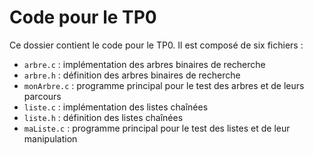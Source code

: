 # Code pour le TP0
Ce dossier contient le code pour le TP0. Il est composé de six fichiers :
* `arbre.c` : implémentation des arbres binaires de recherche
* `arbre.h` : définition des arbres binaires de recherche
* `monArbre.c` : programme principal pour le test des arbres et de leurs parcours
* `liste.c` : implémentation des listes chaînées
* `liste.h` : définition des listes chaînées
* `maListe.c` : programme principal pour le test des listes et de leur manipulation



